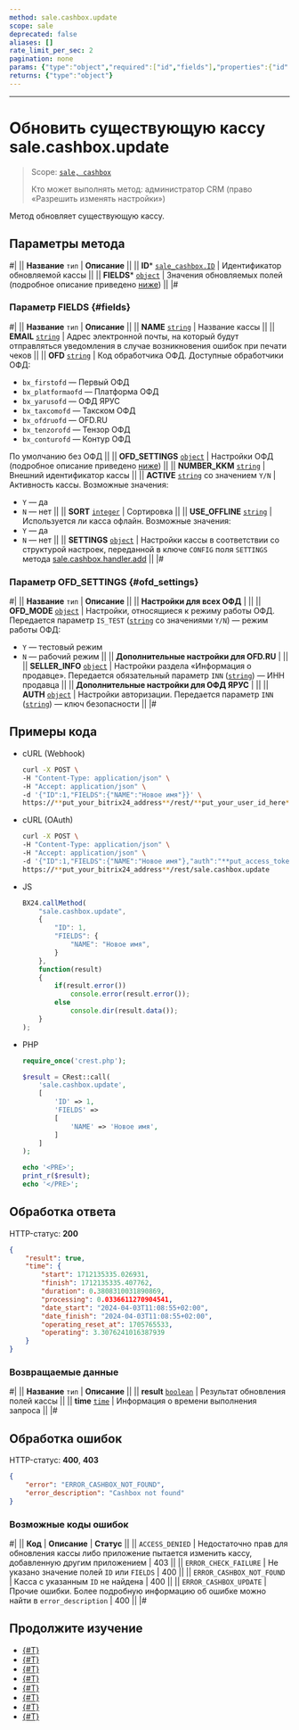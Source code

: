 ```yaml
---
method: sale.cashbox.update
scope: sale
deprecated: false
aliases: []
rate_limit_per_sec: 2
pagination: none
params: {"type":"object","required":["id","fields"],"properties":{"id":{"type":"integer"},"fields":{"type":"object"}}}
returns: {"type":"object"}
---
```



---

# Обновить существующую кассу sale.cashbox.update

> Scope: [`sale, cashbox`](../../scopes/permissions.md)
>
> Кто может выполнять метод: администратор CRM (право «Разрешить изменять настройки»)

Метод обновляет существующую кассу.

## Параметры метода



#|
|| **Название**
`тип` | **Описание** ||
|| **ID***
[`sale_cashbox.ID`](../data-types.md#sale_cashbox) | Идентификатор обновляемой кассы ||
|| **FIELDS***
[`object`](../../data-types.md) | Значения обновляемых полей (подробное описание приведено [ниже](#fields)) ||
|#

### Параметр FIELDS {#fields}

#|
|| **Название**
`тип` | **Описание** ||
|| **NAME**
[`string`](../../data-types.md) | Название кассы ||
|| **EMAIL**
[`string`](../../data-types.md) | Адрес электронной почты, на который будут отправляться уведомления в случае возникновения ошибок при печати чеков ||
|| **OFD**
[`string`](../../data-types.md) | Код обработчика ОФД. Доступные обработчики ОФД: 
- `bx_firstofd` — Первый ОФД 
- `bx_platformaofd` — Платформа ОФД 
- `bx_yarusofd` — ОФД ЯРУС 
- `bx_taxcomofd` — Такском ОФД 
- `bx_ofdruofd` — OFD.RU 
- `bx_tenzorofd` — Тензор ОФД 
- `bx_conturofd` — Контур ОФД

По умолчанию без ОФД
||
|| **OFD_SETTINGS**
[`object`](../../data-types.md) | Настройки ОФД (подробное описание приведено [ниже](#ofd_settings)) 
||
|| **NUMBER_KKM**
[`string`](../../data-types.md) | Внешний идентификатор кассы ||
|| **ACTIVE**
[`string`](../../data-types.md) со значением `Y/N` | Активность кассы. Возможные значения:
- `Y` — да
- `N` — нет ||
|| **SORT**
[`integer`](../../data-types.md) | Сортировка ||
|| **USE_OFFLINE**
[`string`](../../data-types.md) | Используется ли касса офлайн. Возможные значения:
- `Y` — да
- `N` — нет ||
|| **SETTINGS**
[`object`](../../data-types.md) | Настройки кассы в соответствии со структурой настроек, переданной в ключе `CONFIG` поля `SETTINGS` метода [sale.cashbox.handler.add](./sale-cashbox-handler-add.md) ||
|#

### Параметр OFD_SETTINGS {#ofd_settings}

#|
|| **Название**
`тип` | **Описание** ||
|| **Настройки для всех ОФД** |  ||
|| **OFD_MODE**
[`object`](../../data-types.md) | Настройки, относящиеся к режиму работы ОФД. Передается параметр `IS_TEST` ([`string`](../../data-types.md) со значениями `Y/N`) — режим работы ОФД: 
- `Y` — тестовый режим 
- `N` — рабочий режим ||
|| **Дополнительные настройки для OFD.RU** |  ||
|| **SELLER_INFO**
[`object`](../../data-types.md) | Настройки раздела «Информация о продавце». Передается обязательный параметр `INN` ([`string`](../../data-types.md)) — ИНН продавца
||
|| **Дополнительные настройки для ОФД ЯРУС** |  ||
|| **AUTH**
[`object`](../../data-types.md) | Настройки авторизации. Передается параметр `INN` ([`string`](../../data-types.md)) — ключ безопасности
||
|#

## Примеры кода





- cURL (Webhook)

    ```bash
    curl -X POST \
    -H "Content-Type: application/json" \
    -H "Accept: application/json" \
    -d '{"ID":1,"FIELDS":{"NAME":"Новое имя"}}' \
    https://**put_your_bitrix24_address**/rest/**put_your_user_id_here**/**put_your_webbhook_here**/sale.cashbox.update
    ```

- cURL (OAuth)

    ```bash
    curl -X POST \
    -H "Content-Type: application/json" \
    -H "Accept: application/json" \
    -d '{"ID":1,"FIELDS":{"NAME":"Новое имя"},"auth":"**put_access_token_here**"}' \
    https://**put_your_bitrix24_address**/rest/sale.cashbox.update
    ```

- JS

    ```js
    BX24.callMethod(
        "sale.cashbox.update",
        {
            "ID": 1,
            "FIELDS": {
                "NAME": "Новое имя",
            }
        },
        function(result)
        {
            if(result.error())
                console.error(result.error());
            else
                console.dir(result.data());
        }
    );
    ```

- PHP

    ```php
    require_once('crest.php');

    $result = CRest::call(
        'sale.cashbox.update',
        [
            'ID' => 1,
            'FIELDS' =>
            [
                'NAME' => 'Новое имя',
            ]
        ]
    );

    echo '<PRE>';
    print_r($result);
    echo '</PRE>';
    ```



## Обработка ответа

HTTP-статус: **200**

```json
{
    "result": true,
    "time": {
        "start": 1712135335.026931,
        "finish": 1712135335.407762,
        "duration": 0.3808310031890869,
        "processing": 0.0336611270904541,
        "date_start": "2024-04-03T11:08:55+02:00",
        "date_finish": "2024-04-03T11:08:55+02:00",
        "operating_reset_at": 1705765533,
        "operating": 3.3076241016387939
    }
}
```

### Возвращаемые данные

#|
|| **Название**
`тип` | **Описание** ||
|| **result**
[`boolean`](../../data-types.md) | Результат обновления полей кассы ||
|| **time**
[`time`](../../data-types.md) | Информация о времени выполнения запроса ||
|#

## Обработка ошибок

HTTP-статус: **400**, **403**

```json
{
    "error": "ERROR_CASHBOX_NOT_FOUND",
    "error_description": "Cashbox not found"
}
```



### Возможные коды ошибок

#|
|| **Код** | **Описание** | **Статус** ||
|| `ACCESS_DENIED` | Недостаточно прав для обновления кассы либо приложение пытается изменить кассу, добавленную другим приложением | 403 ||
|| `ERROR_CHECK_FAILURE` | Не указано значение полей `ID` или `FIELDS` | 400 ||
|| `ERROR_CASHBOX_NOT_FOUND` | Касса с указанным `ID` не найдена | 400 ||
|| `ERROR_CASHBOX_UPDATE` | Прочие ошибки. Более подробную информацию об ошибке можно найти в `error_description` | 400 ||
|#



## Продолжите изучение

- [{#T}](./sale-cashbox-handler-add.md)
- [{#T}](./sale-cashbox-handler-update.md)
- [{#T}](./sale-cashbox-handler-list.md)
- [{#T}](./sale-cashbox-handler-delete.md)
- [{#T}](./sale-cashbox-add.md)
- [{#T}](./sale-cashbox-list.md)
- [{#T}](./sale-cashbox-delete.md)
- [{#T}](./sale-cashbox-check-apply.md)
